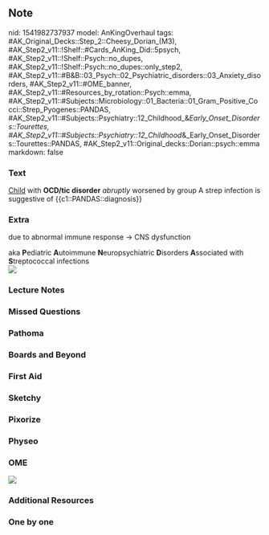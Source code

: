 ## Note
nid: 1541982737937
model: AnKingOverhaul
tags: #AK_Original_Decks::Step_2::Cheesy_Dorian_(M3), #AK_Step2_v11::!Shelf::#Cards_AnKing_Did::5psych, #AK_Step2_v11::!Shelf::Psych::no_dupes, #AK_Step2_v11::!Shelf::Psych::no_dupes::only_step2, #AK_Step2_v11::#B&B::03_Psych::02_Psychiatric_disorders::03_Anxiety_disorders, #AK_Step2_v11::#OME_banner, #AK_Step2_v11::#Resources_by_rotation::Psych::emma, #AK_Step2_v11::#Subjects::Microbiology::01_Bacteria::01_Gram_Positive_Cocci::Strep_Pyogenes::PANDAS, #AK_Step2_v11::#Subjects::Psychiatry::12_Childhood_&_Early_Onset_Disorders::Tourettes, #AK_Step2_v11::#Subjects::Psychiatry::12_Childhood_&_Early_Onset_Disorders::Tourettes::PANDAS, #AK_Step2_v11::Original_decks::Dorian::psych::emma
markdown: false

### Text
<u>Child</u> with <b>OCD/tic disorder</b> <i>abruptly</i> worsened
by group A strep infection is suggestive of
{{c1::PANDAS::diagnosis}}

### Extra
due to abnormal immune response → CNS dysfunction
<div>
  <div>
    aka <b>P</b>ediatric <b>A</b>utoimmune <b>N</b>europsychiatric
    <b>D</b>isorders <b>A</b>ssociated with <b>S</b>treptococcal
    infections
  </div>
  <div><img src="paste-670972675883009.jpg"></div>
</div>

### Lecture Notes


### Missed Questions


### Pathoma


### Boards and Beyond


### First Aid


### Sketchy


### Pixorize


### Physeo


### OME
<div class="ome-widget">
  <a href="https://onlinemeded.org?ref=anki"><img src=
  "_OME_AnkiFlashcards_General_7.png"></a>
</div>

### Additional Resources


### One by one

